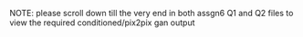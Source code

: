 NOTE: please scroll down till the very end in both assgn6 Q1 and Q2 files to view the required conditioned/pix2pix gan output
